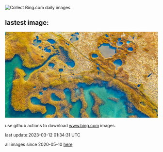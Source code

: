 ![Collect Bing.com daily images](https://github.com/counter2015/bing-daily-images/workflows/Collect%20Bing.com%20daily%20images/badge.svg)
## lastest image:
![](images/LongWharf.jpg)

use github actions to download www.bing.com images.

last update:2023-03-12 01:34:31 UTC

all images since 2020-05-10 [here](https://github.com/counter2015/bing-daily-images/tree/master/images) 

